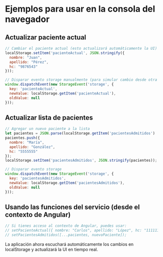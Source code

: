 # Ejemplos para usar en la consola del navegador

## Actualizar paciente actual
```javascript
// Cambiar el paciente actual (esto actualizará automáticamente la UI)
localStorage.setItem('pacienteActual', JSON.stringify({
  nombre: "Juan",
  apellido: "Pérez", 
  hc: "9876543"
}));

// Disparar evento storage manualmente (para simular cambio desde otra pestaña)
window.dispatchEvent(new StorageEvent('storage', {
  key: 'pacienteActual',
  newValue: localStorage.getItem('pacienteActual'),
  oldValue: null
}));
```

## Actualizar lista de pacientes
```javascript
// Agregar un nuevo paciente a la lista
let pacientes = JSON.parse(localStorage.getItem('pacientesAdmitidos') || '[]');
pacientes.push({
  nombre: "María",
  apellido: "González",
  hc: "5555555"
});
localStorage.setItem('pacientesAdmitidos', JSON.stringify(pacientes));

// Disparar evento storage
window.dispatchEvent(new StorageEvent('storage', {
  key: 'pacientesAdmitidos',
  newValue: localStorage.getItem('pacientesAdmitidos'),
  oldValue: null
}));
```

## Usando las funciones del servicio (desde el contexto de Angular)
```javascript
// Si tienes acceso al contexto de Angular, puedes usar:
// setPacienteActual({ nombre: "Carlos", apellido: "López", hc: "1111111" });
// setPacientesAdmitidos([...pacientes, nuevoPaciente]);
```

La aplicación ahora escuchará automáticamente los cambios en localStorage y actualizará la UI en tiempo real.
